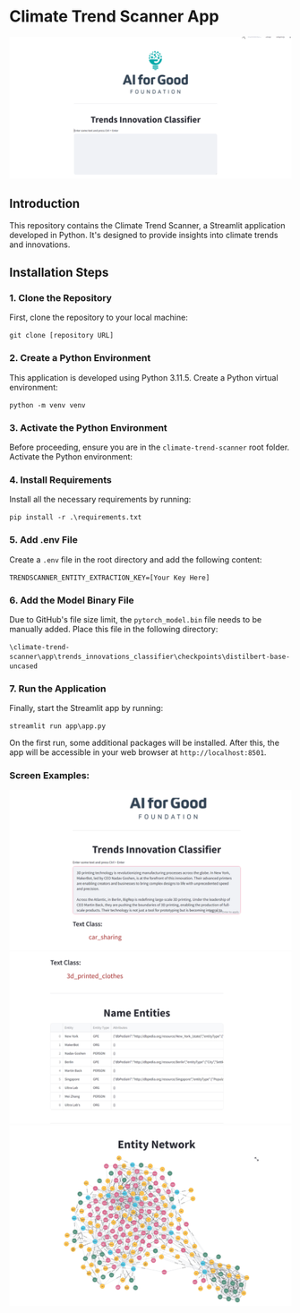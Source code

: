 # Climate Trend Scanner App 

![Example1 Image](assets/example1.png)


## Introduction
This repository contains the Climate Trend Scanner, a Streamlit application developed in Python. It's designed to provide insights into climate trends and innovations.

## Installation Steps

### 1. Clone the Repository
First, clone the repository to your local machine:

`git clone [repository URL]`


### 2. Create a Python Environment
This application is developed using Python 3.11.5. Create a Python virtual environment:

`python -m venv venv`


### 3. Activate the Python Environment
Before proceeding, ensure you are in the `climate-trend-scanner` root folder. Activate the Python environment:


### 4. Install Requirements
Install all the necessary requirements by running:

`pip install -r .\requirements.txt`


### 5. Add .env File
Create a `.env` file in the root directory and add the following content:

`TRENDSCANNER_ENTITY_EXTRACTION_KEY=[Your Key Here]`



### 6. Add the Model Binary File
Due to GitHub's file size limit, the `pytorch_model.bin` file needs to be manually added. Place this file in the following directory:

`\climate-trend-scanner\app\trends_innovations_classifier\checkpoints\distilbert-base-uncased`


### 7. Run the Application
Finally, start the Streamlit app by running:

`streamlit run app\app.py`


On the first run, some additional packages will be installed. After this, the app will be accessible in your web browser at `http://localhost:8501`.

### Screen Examples:
![Example2 Image](assets/example2.png)
![Example3 Image](assets/example3.png)
![Example4 Image](assets/example4.png)
